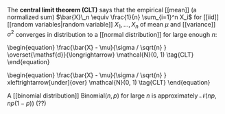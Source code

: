 The **central limit theorem (CLT)** says that the empirical [[mean]] (a normalized sum) $\bar{X}\_n \equiv \frac{1}{n} \sum_{i=1}^n X_i$ for [[iid]] [[random variables|random variable]] $X_1, \dots, X_n$ of mean $\mu$ and [[variance]] $\sigma^2$ converges in distribution to a [[normal distribution]] for large enough $n$:

\begin{equation}
\frac{\bar{X} - \mu}{\sigma / \sqrt{n} } \overset{\mathsf{d}}{\longrightarrow} \mathcal{N}(0, 1) \tag{CLT}
\end{equation}

\begin{equation}
\frac{\bar{X} - \mu}{\sigma / \sqrt{n} } xleftrightarrow[under]{over} \mathcal{N}(0, 1) \tag{CLT}
\end{equation}

A [[binomial distribution]] $\mathsf{Binomial}(n, p)$ for large $n$ is approximately $\mathcal{N}(np, np(1-p))$ (??)